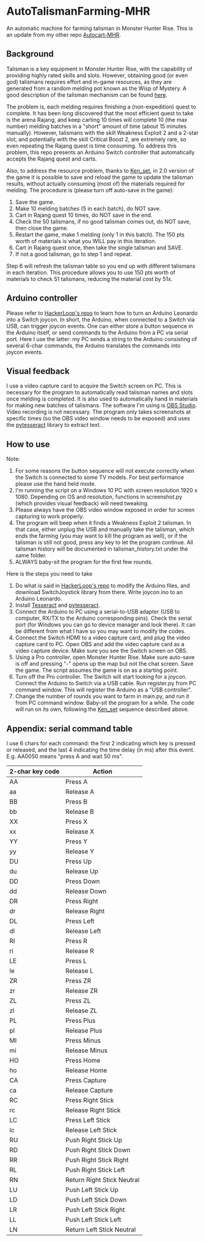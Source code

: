 # AutoTalismanFarming-MHR
An automatic machine for farming talisman in Monster Hunter Rise.
This is an update from my other repo [Autocart-MHR](https://github.com/yijunj/Autocart-MHR).

## Background
Talisman is a key equipment in Monster Hunter Rise, with the capability of providing highly rated skills and slots. However, obtaining good (or even god) talismans requires effort and in-game resources, as they are generated from a random melding pot known as the Wisp of Mystery. A good description of the talisman mechanism can be found [here](https://game8.co/games/Monster-Hunter-Rise/archives/327175).

The problem is, each melding requires finishing a (non-expedition) quest to complete. It has been long discovered that the most efficient quest to take is the arena Rajang, and keep carting 10 times will complete 10 (the max number) melding batches in a "short" amount of time (about 15 minutes manually). However, talismans with the skill Weakness Exploit 2 and a 2-star slot, and potentially with the skill Critical Boost 2, are extremely rare, so even repeating the Rajang quest is time consuming. To address this problem, this repo presents an Arduino Switch controller that automatically accepts the Rajang quest and carts.

Also, to address the resource problem, thanks to [Ken_set](https://www.gamersky.com/handbook/202104/1384837.shtml), in 2.0 version of the game it is possible to save and reload the game to update the talisman results, without actually consuming (most of) the materials required for melding. The procedure is (please turn off auto-save in the game):

1. Save the game.
2. Make 10 melding batches (5 in each batch), do NOT save.
3. Cart in Rajang quest 10 times, do NOT save in the end.
4. Check the 50 talismans, if no good talisman comes out, do NOT save, then close the game.
5. Restart the game, make 1 melding (only 1 in this batch). The 150 pts worth of materials is what you WILL pay in this iteration.
6. Cart in Rajang quest once, then take the single talisman and SAVE.
7. If not a good talisman, go to step 1 and repeat.

Step 6 will refresh the talisman table so you end up with different talismans in each iteration. This procedure allows you to use 150 pts worth of materials to check 51 talismans, reducing the material cost by 51x.

## Arduino controller
Please refer to [HackerLoop's repo](https://github.com/HackerLoop/Arduino-JoyCon-Library-for-Nintendo-Switch) to learn how to turn an Arduino Leonardo into a Switch joycon. In short, the Arduino, when connected to a Switch via USB, can trigger joycon events. One can either store a button sequence in the Arduino itself, or send commands to the Arduino from a PC via serial port. Here I use the latter: my PC sends a string to the Arduino consisting of several 6-char commands, the Arduino translates the commands into joycon events.

## Visual feedback
I use a video capture card to acquire the Switch screen on PC. This is necessary for the program to automatically read talisman names and slots once melding is completed. It is also used to automatically hand in materials for making new batches of talismans. The software I'm using is [OBS Studio](https://obsproject.com/). Video recording is not necessary. The program only takes screenshots at specific times (so the OBS video window needs to be exposed) and uses the [pytesseract](https://pypi.org/project/pytesseract/) library to extract text.

## How to use
Note:
1. For some reasons the button sequence will not execute correctly when the Switch is connected to some TV models. For best performance please use the hand held mode.
2. I'm running the script on a Windows 10 PC with screen resolution 1920 x 1080. Depending on OS and resolution, functions in screenshot.py (which provides visual feedback) will need tweaking.
3. Please always have the OBS video window exposed in order for screen capturing to work properly.
4. The program will beep when it finds a Weakness Exploit 2 talisman. In that case, either unplug the USB and manually take the talisman, which ends the farming (you may want to kill the program as well), or if the talisman is still not good, press any key to let the program continue. All talisman history will be documented in talisman_history.txt under the same folder.
5. ALWAYS baby-sit the program for the first few rounds.

Here is the steps you need to take
1. Do what is said in [HackerLoop's repo](https://github.com/HackerLoop/Arduino-JoyCon-Library-for-Nintendo-Switch) to modify the Arduino files, and download SwitchJoystick library from there. Write joycon.ino to an Arduino Leonardo.
2. Install [Tesseract](https://github.com/UB-Mannheim/tesseract/wiki) and [pytesseract](https://pypi.org/project/pytesseract/).
3. Connect the Arduino to PC using a serial-to-USB adapter (USB to computer, RX/TX to the Arduino corresponding pins). Check the serial port (for Windows you can go to device manager and look there). It can be different from what I have so you may want to modify the codes.
4. Connect the Switch HDMI to a video capture card, and plug the video capture card to PC. Open OBS and add the video capture card as a video capture device. Make sure you see the Switch screen on OBS.
5. Using a Pro controller, open Monster Hunter Rise. Make sure auto-save is off and pressing "-" opens up the map but not the chat screen. Save the game. The script assumes the game is on as a starting point.
6. Turn off the Pro controller. The Switch will start looking for a joycon. Connect the Arduino to Switch via a USB cable. Run register.py from PC command window. This will register the Arduino as a "USB controller".
7. Change the number of rounds you want to farm in main.py, and run it from PC command window. Baby-sit the program for a while. The code will run on its own, following the [Ken_set](https://www.gamersky.com/handbook/202104/1384837.shtml) sequence described above.

## Appendix: serial command table
I use 6 chars for each command: the first 2 indicating which key is pressed or released, and the last 4 indicating the time delay (in ms) after this event. E.g. AA0050 means "press A and wait 50 ms".

| 2-char key code | Action |
| ---------- | ---------- |
| AA | Press A |
| aa | Release A |
| BB | Press B |
| bb | Release B |
| XX | Press X |
| xx | Release X |
| YY | Press Y |
| yy | Release Y |
| DU | Press Up |
| du | Release Up |
| DD | Press Down |
| dd | Release Down |
| DR | Press Right |
| dr | Release Right |
| DL | Press Left |
| dl | Release Left |
| RI | Press R |
| ri | Release R |
| LE | Press L |
| le | Release L |
| ZR | Press ZR |
| zr | Release ZR |
| ZL | Press ZL |
| zl | Release ZL |
| PL | Press Plus |
| pl | Release Plus |
| MI | Press Minus |
| mi | Release Minus |
| HO | Press Home |
| ho | Release Home |
| CA | Press Capture |
| ca | Release Capture |
| RC | Press Right Stick |
| rc | Release Right Stick |
| LC | Press Left Stick |
| lc | Release Left Stick |
| RU | Push Right Stick Up |
| RD | Push Right Stick Down |
| RR | Push Right Stick Right |
| RL | Push Right Stick Left |
| RN | Return Right Stick Neutral |
| LU | Push Left Stick Up |
| LD | Push Left Stick Down |
| LR | Push Left Stick Right |
| LL | Push Left Stick Left |
| LN | Return Left Stick Neutral |

